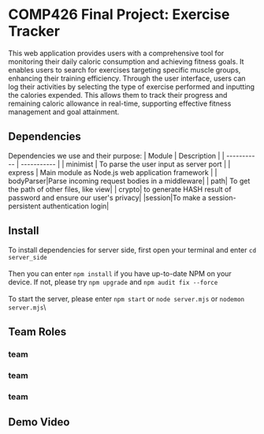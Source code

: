 # COMP426 Final Project: Exercise Tracker

This web application provides users with a comprehensive tool for monitoring their daily caloric consumption and achieving fitness goals. It enables users to search for exercises targeting specific muscle groups, enhancing their training efficiency. Through the user interface, users can log their activities by selecting the type of exercise performed and inputting the calories expended. This allows them to track their progress and remaining caloric allowance in real-time, supporting effective fitness management and goal attainment.

## Dependencies

Dependencies we use and their purpose:
| Module | Description |
| ----------- | ----------- |
| minimist | To parse the user input as server port |
| express | Main module as Node.js web application framework  |
| bodyParser|Parse incoming request bodies in a middleware|
| path| To get the path of other files, like view|
| crypto| to generate HASH result of password and ensure our user's privacy|
|session|To make a session-persistent authentication login|


## Install

To install dependencies for server side, first open your terminal and enter `cd server_side`\
\
Then you can enter `npm install` if you have up-to-date NPM on your device. If not, please try `npm upgrade` and `npm audit fix --force`\
\
To start the server, please enter `npm start` or `node server.mjs` or `nodemon server.mjs`\

## Team Roles

### team

### team

### team

## Demo Video






